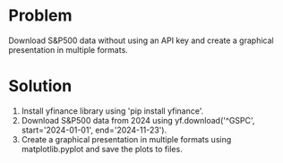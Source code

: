 # Problem
 Download S&P500 data without using an API key and create a graphical presentation in multiple formats.
# Solution
 1. Install yfinance library using 'pip install yfinance'.
2. Download S&P500 data from 2024 using yf.download('^GSPC', start='2024-01-01', end='2024-11-23').
3. Create a graphical presentation in multiple formats using matplotlib.pyplot and save the plots to files.